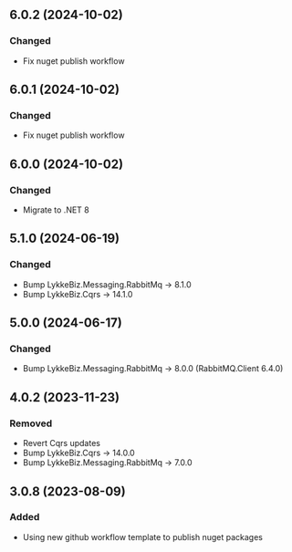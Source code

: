 ## 6.0.2 (2024-10-02)

### Changed
* Fix nuget publish workflow

## 6.0.1 (2024-10-02)

### Changed
* Fix nuget publish workflow

## 6.0.0 (2024-10-02)

### Changed
* Migrate to .NET 8

## 5.1.0 (2024-06-19)

### Changed
* Bump LykkeBiz.Messaging.RabbitMq -> 8.1.0
* Bump LykkeBiz.Cqrs -> 14.1.0

## 5.0.0 (2024-06-17)

### Changed
* Bump LykkeBiz.Messaging.RabbitMq -> 8.0.0 (RabbitMQ.Client 6.4.0)

## 4.0.2 (2023-11-23)

### Removed
* Revert Cqrs updates
* Bump LykkeBiz.Cqrs -> 14.0.0
* Bump LykkeBiz.Messaging.RabbitMq -> 7.0.0

## 3.0.8 (2023-08-09)

### Added
* Using new github workflow template to publish nuget packages
